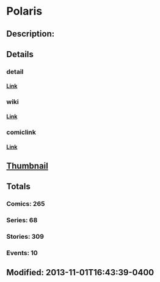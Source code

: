 # Polaris
## Description: 
## Details
### detail
#### [Link](http://marvel.com/characters/1771/polaris?utm_campaign=apiRef&utm_source=225578a89fc76f3d20fbffda5d17a88d)
### wiki
#### [Link](http://marvel.com/universe/Polaris?utm_campaign=apiRef&utm_source=225578a89fc76f3d20fbffda5d17a88d)
### comiclink
#### [Link](http://marvel.com/comics/characters/1009499/polaris?utm_campaign=apiRef&utm_source=225578a89fc76f3d20fbffda5d17a88d)
## [Thumbnail](http://i.annihil.us/u/prod/marvel/i/mg/c/c0/5274122562b05.jpg)
## Totals
### Comics: 265
### Series: 68
### Stories: 309
### Events: 10
## Modified: 2013-11-01T16:43:39-0400